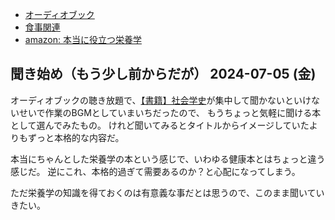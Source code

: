 - [オーディオブック](%E3%82%AA%E3%83%BC%E3%83%87%E3%82%A3%E3%82%AA%E3%83%96%E3%83%83%E3%82%AF)
- [食事関連](%E9%A3%9F%E4%BA%8B%E9%96%A2%E9%80%A3)
- [amazon: 本当に役立つ栄養学](https://amzn.to/3xAr6rv)

## 聞き始め（もう少し前からだが） 2024-07-05 (金)

オーディオブックの聴き放題で、[【書籍】社会学史](%E3%80%90%E6%9B%B8%E7%B1%8D%E3%80%91%E7%A4%BE%E4%BC%9A%E5%AD%A6%E5%8F%B2)が集中して聞かないといけないせいで作業のBGMとしていまいちだったので、
もうちょっと気軽に聞ける本として選んでみたもの。
けれど聞いてみるとタイトルからイメージしていたよりもずっと本格的な内容だ。

本当にちゃんとした栄養学の本という感じで、いわゆる健康本とはちょっと違う感じだ。
逆にこれ、本格的過ぎて需要あるのか？と心配になってしまう。

ただ栄養学の知識を得ておくのは有意義な事だとは思うので、このまま聞いていきたい。